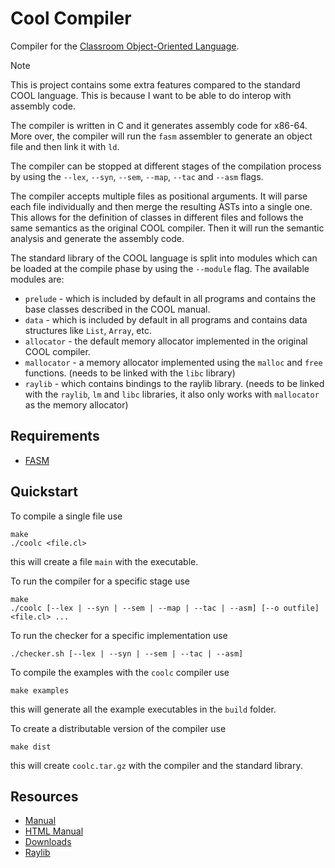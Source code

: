 # Cool Compiler

Compiler for the [Classroom Object-Oriented
Language](https://theory.stanford.edu/~aiken/software/cool/cool-manual.pdf).

> [!NOTE]
> This is project contains some extra features compared to the standard COOL
> language. This is because I want to be able to do interop with assembly code.

The compiler is written in C and it generates assembly code for x86-64. More
over, the compiler will run the `fasm` assembler to generate an object file and
then link it with `ld`.

The compiler can be stopped at different stages of the compilation process by
using the `--lex`, `--syn`, `--sem`, `--map`, `--tac` and `--asm` flags.

The compiler accepts multiple files as positional arguments. It will parse each
file individually and then merge the resulting ASTs into a single one. This
allows for the definition of classes in different files and follows the same
semantics as the original COOL compiler. Then it will run the semantic analysis
and generate the assembly code.

The standard library of the COOL language is split into modules which can be
loaded at the compile phase by using the `--module` flag. The available modules
are:
- `prelude` - which is included by default in all programs and contains the
  base classes described in the COOL manual.
- `data` - which is included by default in all programs and  contains data
  structures like `List`, `Array`, etc.
- `allocator` - the default memory allocator implemented in the original COOL
  compiler.
- `mallocator` - a memory allocator implemented using the `malloc` and `free`
  functions. (needs to be linked with the `libc` library)
- `raylib` - which contains bindings to the raylib library. (needs to be linked
  with the `raylib`, `lm` and `libc` libraries, it also only works with
  `mallocator` as the memory allocator)

## Requirements

- [FASM](https://flatassembler.net/)

## Quickstart

To compile a single file use

```console
make
./coolc <file.cl>
```

this will create a file `main` with the executable.

To run the compiler for a specific stage use

```console
make
./coolc [--lex | --syn | --sem | --map | --tac | --asm] [--o outfile] <file.cl> ...
```

To run the checker for a specific implementation use

```console
./checker.sh [--lex | --syn | --sem | --tac | --asm]
```

To compile the examples with the `coolc` compiler use

```console
make examples
```

this will generate all the example executables in the `build` folder.

To create a distributable version of the compiler use

```console
make dist
```

this will create `coolc.tar.gz` with the compiler and the standard library.

## Resources

- [Manual](https://theory.stanford.edu/~aiken/software/cool/cool-manual.pdf)
- [HTML Manual](https://dijkstra.eecs.umich.edu/eecs483/crm/One%20Page.html)
- [Downloads](https://web.eecs.umich.edu/~weimerw/2015-4610/cool.html)
- [Raylib](https://www.raylib.com/)

